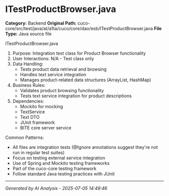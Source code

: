 # ITestProductBrowser.java

**Category:** Backend
**Original Path:** cuco-core/src/test/java/at/a1ta/cuco/core/dao/esb/ITestProductBrowser.java
**File Type:** Java source file

ITestProductBrowser.java
1. Purpose: Integration test class for Product Browser functionality
2. User Interactions: N/A - Test class only
3. Data Handling:
   - Tests product data retrieval and browsing
   - Handles text service integration
   - Manages product-related data structures (ArrayList, HashMap)
4. Business Rules:
   - Validates product browsing functionality
   - Tests text service integration for product descriptions
5. Dependencies:
   - Mockito for mocking
   - TextService
   - Text DTO
   - JUnit framework
   - BITE core server service

Common Patterns:
- All files are integration tests (@Ignore annotations suggest they're not run in regular test suites)
- Focus on testing external service integration
- Use of Spring and Mockito testing frameworks
- Part of the cuco-core testing framework
- Follow standard Java testing practices with JUnit

---
*Generated by AI Analysis - 2025-07-05 14:49:46*
